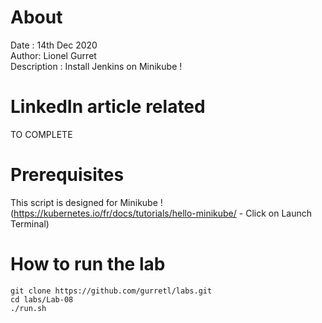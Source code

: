 # About
Date : 14th Dec 2020  
Author: Lionel Gurret  
Description : Install Jenkins on Minikube !
# LinkedIn article related
TO COMPLETE
# Prerequisites
This script is designed for Minikube !  
(https://kubernetes.io/fr/docs/tutorials/hello-minikube/ - Click on Launch Terminal)  
# How to run the lab
`git clone https://github.com/gurretl/labs.git`  
`cd labs/Lab-08`  
`./run.sh`

